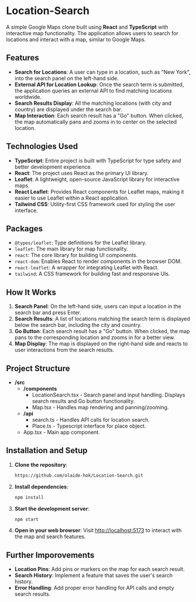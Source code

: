 # Location-Search

A simple Google Maps clone built using **React** and **TypeScript** with interactive map functionality. The application allows users to search for locations and interact with a map, similar to Google Maps.

## Features

-   **Search for Locations**: A user can type in a location, such as "New York", into the search panel on the left-hand side.
-   **External API for Location Lookup**: Once the search term is submitted, the application queries an external API to find matching locations worldwide.
-   **Search Results Display**: All the matching locations (with city and country) are displayed under the search bar.
-   **Map Interaction**: Each search result has a "Go" button. When clicked, the map automatically pans and zooms in to center on the selected location.

## Technologies Used

-   **TypeScript**: Entire project is built with TypeScript for type safety and better development experience.
-   **React**: The project uses React as the primary UI library.
-   **Leaflet**: A lightweight, open-source JavaScript library for interactive maps.
-   **React Leaflet**: Provides React components for Leaflet maps, making it easier to use Leaflet within a React application.
-   **Tailwind CSS**: Utility-first CSS framework used for styling the user interface.

## Packages

-   `@types/leaflet`: Type definitions for the Leaflet library.
-   `leaflet`: The main library for map functionality.
-   `react`: The core library for building UI components.
-   `react-dom`: Enables React to render components in the browser DOM.
-   `react-leaflet`: A wrapper for integrating Leaflet with React.
-   `tailwind`: A CSS framework for building fast and responsive UIs.

## How It Works

1. **Search Panel**: On the left-hand side, users can input a location in the search bar and press Enter.
2. **Search Results**: A list of locations matching the search term is displayed below the search bar, including the city and country.
3. **Go Button**: Each search result has a "Go" button. When clicked, the map pans to the corresponding location and zooms in for a better view.
4. **Map Display**: The map is displayed on the right-hand side and reacts to user interactions from the search results.

## Project Structure

-   **/src**
    -   **/components**
        -   LocationSearch.tsx - Search panel and input handling. Displays search results and Go button functionality.
        -   Map.tsx - Handles map rendering and panning/zooming.
    -   **/api**
        -   search.ts - Handles API calls for location search.
        -   Place.ts - Typescript interface for place object.
    -   App.tsx - Main app component.

## Installation and Setup

1. **Clone the repository**:

    ```bash
    https://github.com/olaide-hok/Location-Search.git
    ```

2. **Install dependencies**:

    ```bash
    npm install
    ```

3. **Start the development server**:

    ```bash
    npm start
    ```

4. **Open in your web browser**: Visit <http://localhost:5173> to interact with the map and search features.

## Further Imporovements

-   **Location Pins**: Add pins or markers on the map for each search result.
-   **Search History**: Implement a feature that saves the user's search history.
-   **Error Handling**: Add proper error handling for API calls and empty search results.
